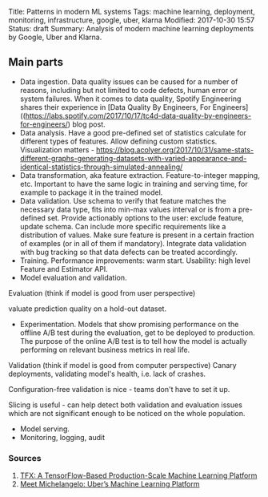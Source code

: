 Title: Patterns in modern ML systems
Tags: machine learning, deployment, monitoring, infrastructure, google, uber, klarna
Modified: 2017-10-30 15:57
Status: draft
Summary: Analysis of modern machine learning deployments by Google, Uber and Klarna.

## Main parts

* Data ingestion. Data quality issues can be caused for a number of reasons, including but not limited to code defects, human error or system failures. When it comes to data quality, Spotify Engineering shares their experience in [Data Quality By Engineers, For Engineers]((https://labs.spotify.com/2017/10/17/tc4d-data-quality-by-engineers-for-engineers/) blog post.
* Data analysis. Have a good pre-defined set of statistics calculate for different types of features. Allow defining custom statistics. Visualization matters - https://blog.acolyer.org/2017/10/31/same-stats-different-graphs-generating-datasets-with-varied-appearance-and-identical-statistics-through-simulated-annealing/ 
* Data transformation, aka feature extraction. Feature-to-integer mapping, etc. Important to have the same logic in training and serving time, for example to package it in the trained model.
* Data validation. Use schema to verify that feature matches the necessary data type, fits into min-max values interval or is from a pre-defined set. Provide actionably options to the user: exclude feature, update schema. Can include more specific requirements like a distribution of values. Make sure feature is present in a certain fraction of examples (or in all of them if mandatory). Integrate data validation with bug tracking so that data defects can be treated accordingly.
* Training. Performance improvements: warm start. Usability: high level Feature and Estimator API.
* Model evaluation and validation.

Evaluation (think if model is good from user perspective)

valuate prediction quality on a hold-out dataset.
* Experimentation. Models that show promising performance on the offline A/B test during the evaluation, get to be deployed to production. The purpose of the online A/B test is to tell
how the model is actually performing on relevant business metrics in real life.

Validation (think if model is good from computer perspective)
Canary deployments, validating model's health, i.e. lack of crashes.

Configuration-free validation is nice - teams don't have to set it up.

Slicing is useful - can help detect both validation and evaluation issues which are not significant enough to be noticed on the whole population.

* Model serving. 
* Monitoring, logging, audit


### Sources

1. [TFX: A TensorFlow-Based Production-Scale Machine Learning Platform](http://www.kdd.org/kdd2017/papers/view/tfx-a-tensorflow-based-production-scale-machine-learning-platform)
1. [Meet Michelangelo: Uber’s Machine Learning Platform](https://eng.uber.com/michelangelo/)
